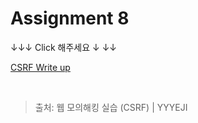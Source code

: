 # Assignment 8

↓↓↓ Click 해주세요 ↓ ↓↓

[CSRF Write up](https://yyyeji.tistory.com/30)

<br/>

> 출처: 웹 모의해킹 실습 (CSRF) | YYYEJI
